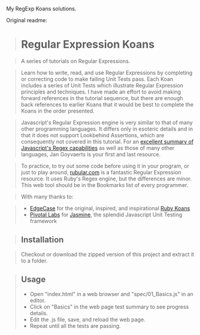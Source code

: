 My RegExp Koans solutions.

Original readme:

> Regular Expression Koans
> ========================

> A series of tutorials on Regular Expressions.

> Learn how to write, read, and use Regular Expressions by completing or correcting
> code to make failing Unit Tests pass. Each Koan includes a series of Unit Tests
> which illustrate Regular Expression principles and techniques. I have made an effort
> to avoid making forward references in the tutorial sequence, but there are enough
> back references to earlier Koans that it would be best to complete the Koans in
> the order presented.

> Javascript's Regular Expression engine is very similar to that of many other
> programming languages. It differs only in esoteric details and in that it does
> not support Lookbehind Assertions, which are consequently not covered in this tutorial.
> For an [excellent summary of Javascript's Regex capabilities][jsRegex]
> as well as those of many other languages, Jan Goyvaerts is your first and last resource.

> To practice, to try out some code before using it in your program, or just to play around,
> [rubular.com][rubular] is a fantastic Regular Expression resource.
> It uses Ruby's Regex engine, but the differences are minor. This web tool should be in the
> Bookmarks list of every programmer.

> With many thanks to:

> *  [EdgeCase](http://edgecase.com/) for the original, inspired, and inspirational [Ruby Koans](http://rubykoans.com/)
> *  [Pivotal Labs](http://pivotallabs.com/) for [Jasmine](http://pivotal.github.com/jasmine/), the splendid Javascript Unit Testing framework

> Installation
> ------------

> Checkout or download the zipped version of this project and extract it to a folder.

> Usage
> -----
> * Open "index.html" in a web browser and "spec/01_Basics.js" in an editor.
> * Click on "Basics" in the web page test summary to see progress details.
> * Edit the .js file, save, and reload the web page.
> * Repeat until all the tests are passing.

> [jsRegex]: http://www.regular-expressions.info/javascript.html
> [rubular]: http://rubular.com/
